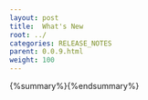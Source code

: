 ```yaml
---
layout: post
title:  What's New
root: ../
categories: RELEASE_NOTES
parent: 0.0.9.html
weight: 100
---
```


{%summary%}{%endsummary%}
